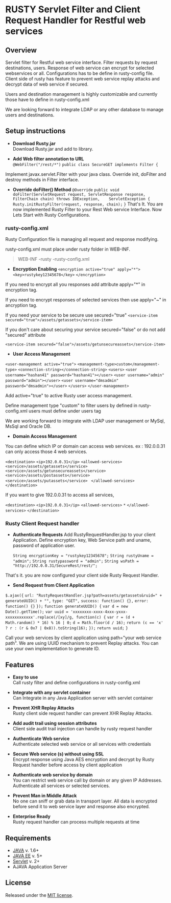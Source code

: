 # RUSTY Servlet Filter and Client Request Handler for Restful web services

## Overview

Servlet filter for Restful web service interface. Filter requests by request destinations, users. Response of web service can encrypt for selected webservices or all. Configurations has to be define in rusty-config file. Client side of rusty has feature to prevent web service replay attacks and decrypt data of web service if secured. 

Users and destination management is highly customizable and currently those have to define in rusty-config.xml

We are looking forward to integrate LDAP or any other database to manage users and destinations.

## Setup instructions

* **Download Rusty.jar**  
 Download Rusty.jar and add to library.

* **Add Web filter annotation to URL**  
 `@WebFilter("/rest/*")`
 `public class SecureGET implements Filter {`

 Implement javax.servlet.Filter with your java class. Override init, doFilter and destroy methods in Filter interface.
 
* **Override doFilter() Method**
 `@Override`
    `public void doFilter(ServletRequest request, ServletResponse response, FilterChain chain) throws IOException,    ServletException {`
        `Rusty.initRustyFilter(request, response, chain);`
    `}`
 That's It. You are now implemented Rusty Filter to your Rest Web service Interface. Now Lets Start with Rusty Configurations.

### rusty-config.xml
 
 Rusty Configuration file is managing all request and response modifying.
 
 rusty-config.xml must place under rusty folder in WEB-INF.
 
 > WEB-INF
>  -rusty
>   -rusty-config.xml

* **Encryption Enabling**
 `<encryption active="true" apply="*">`
     `<key>rustykey12345678</key>`
 `</encryption>`
 
 If you need to encrypt all you responses add attribute apply="*" in encryption tag.
 
 If you need to encrypt responses of selected services then use apply="~" in ancryption tag.
 
 If you need your service to be secure use secured="true"
 `<service-item secured="true">/assets/getassets</service-item>` 

 If you don't care about securing your service secured="false" or do not add "secured" attribute
 
 `<service-item secured="false">/assets/getunsecureassets</service-item> `
 
* **User Access Management** 
 
 `<user-management active="true">`
     `<management-type>custom</management-type>`
     `<connection-string></connection-string>`
     `<users>`
        `<user username="hashan41" password="hashan41"></user>`
        `<user username="admin" password="admin"></user>`
        `<user username="dmsadmin" password="dmsadmin"></user>`
     `</users>`
 `</user-management>`
 
 Add active="true" to active Rusty user access management.
 
 Define management type "custom" to filter users by defined in rusty-config.xml 
 users must define under users tag
 
 We are working forward to integrate with LDAP user management or MySql, MsSql and Oracle DB.
 
* **Domain Access Management** 

 You can define which IP or domain can access web services. ex : 192.0.0.31 can only access those 4 web services.
 
 `<destination>`
    `<ip>192.0.0.31</ip>`
    `<allowed-services>`
        `<service>/assets/getassets</service> `
        `<service>/assets/getunsecureassets</service> `
        `<service>/assets/postassets</service> `
        `<service>/assets/putassets</service> `
    `</allowed-services>`
 `</destination>`
 
 If you want to give 192.0.0.31 to access all services,
 
 `<destination>`
     `<ip>192.0.0.31</ip>`
     `<allowed-services>`
         `*`
     `</allowed-services>`
 `</destination>`

### Rusty Client Request handler

* **Authenticate Requests**
 Add RustyRequestHandler.jsp to your client Application.
 Define encryption key, Web Service path and uname, password of application user.

    `String encryptionKey = "rustykey12345678";`
    `String rustyUname = "admin";`
    `String rustypassword = "admin";`
    `String wsPath = "http://192.0.0.31/SecureRest/rest/";`
    
 That's it. you are now configured your client side Rusty Request Handler.
 
* **Send Request from Client Application** 

 `$.ajax({`
     `url: "RustyRequestHandler.jsp?path=assets/getassets&ruid=" + generateUUID() + "",`
     `type: "GET",`
     `success: function() {},`
     `error: function() {}`
 `});`
 `function generateUUID() {`
     `var d = new Date().getTime();`
     `var uuid = 'xxxxxxxx-xxxx-4xxx-yxxx-xxxxxxxxxxxx'.replace(/[xy]/g, function(c) {`
       `var r = (d + Math.random() * 16) % 16 | 0;`
       `d = Math.floor(d / 16);`
       `return (c == 'x' ? r : (r & 0x7 | 0x8)).toString(16);`
     `});`
     `return uuid;`
 `}`
 
 Call your web services by client application using path="your web service path". We are using UUID mechanism to prevent  Replay attacks. You can use your own implementation to generate ID.
 
## Features

* **Easy to use**  
 Call rusty filter and define configurations in rusty-config.xml

* **Integrate with any servlet container**  
 Can Integrate in any Java Application server with servlet container

* **Prevent XHR Replay Attacks**  
 Rusty client side request handler can prevent XHR Replay Attacks. 

* **Add audit trail using session attributes**  
 Client side audit trail injection can handle by rusty request handler

* **Authenticate Web service**  
 Authenticate selected web service or all services with credentials

* **Secure Web service (s) without using SSL**  
 Encrypt response using Java AES encryption and decrypt by Rusty Request handler before access by client application

* **Authenticate web service by domain**  
 You can restrict web service call by domain or any given IP Addresses. Authenticate all services or selected services.

* **Prevent Man in Middle Attack**  
 No one can sniff or grab data in transport layer. All data is encrypted before send it to web service layer and response also encrypted.

* **Enterprise Ready**  
 Rusty request handler can process multiple requests at time


## Requirements

* [JAVA](http://jquery.com/) v. 1.6+
* [JAVA EE](http://jquery.com/) v. 5+
* [Servlet](http://jquery.com/) v. 2+
* AJAVA Application Server

## License
Released under the [MIT license](http://www.opensource.org/licenses/MIT).
